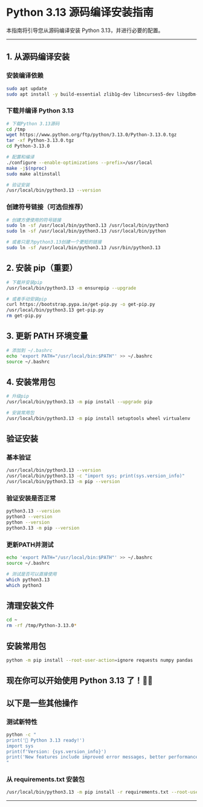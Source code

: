 # Python 3.13 源码编译安装指南

本指南将引导您从源码编译安装 Python 3.13，并进行必要的配置。

---

## 1. 从源码编译安装

### 安装编译依赖
```bash
sudo apt update
sudo apt install -y build-essential zlib1g-dev libncurses5-dev libgdbm-dev libnss3-dev libssl-dev libreadline-dev libffi-dev libsqlite3-dev wget libbz2-dev
```

### 下载并编译 Python 3.13
```bash
# 下载Python 3.13源码
cd /tmp
wget https://www.python.org/ftp/python/3.13.0/Python-3.13.0.tgz
tar -xf Python-3.13.0.tgz
cd Python-3.13.0

# 配置和编译
./configure --enable-optimizations --prefix=/usr/local
make -j$(nproc)
sudo make altinstall

# 验证安装
/usr/local/bin/python3.13 --version
```

### 创建符号链接（可选但推荐）
```bash
# 创建方便使用的符号链接
sudo ln -sf /usr/local/bin/python3.13 /usr/local/bin/python3
sudo ln -sf /usr/local/bin/python3.13 /usr/local/bin/python

# 或者只是为python3.13创建一个更短的链接
sudo ln -sf /usr/local/bin/python3.13 /usr/bin/python3.13
```

## 2. 安装 pip（重要）
```bash
# 下载并安装pip
/usr/local/bin/python3.13 -m ensurepip --upgrade

# 或者手动安装pip
curl https://bootstrap.pypa.io/get-pip.py -o get-pip.py
/usr/local/bin/python3.13 get-pip.py
rm get-pip.py
```

## 3. 更新 PATH 环境变量
```bash
# 添加到 ~/.bashrc
echo 'export PATH="/usr/local/bin:$PATH"' >> ~/.bashrc
source ~/.bashrc
```

## 4. 安装常用包
```bash
# 升级pip
/usr/local/bin/python3.13 -m pip install --upgrade pip

# 安装常用包
/usr/local/bin/python3.13 -m pip install setuptools wheel virtualenv
```

## 验证安装

### 基本验证
```bash
/usr/local/bin/python3.13 --version
/usr/local/bin/python3.13 -c "import sys; print(sys.version_info)"
/usr/local/bin/python3.13 -m pip --version
```

### 验证安装是否正常
```bash
python3.13 --version
python3 --version
python --version
python3.13 -m pip --version
```

### 更新PATH并测试
```bash
echo 'export PATH="/usr/local/bin:$PATH"' >> ~/.bashrc
source ~/.bashrc

# 测试是否可以直接使用
which python3.13
which python3
```

## 清理安装文件
```bash
cd ~
rm -rf /tmp/Python-3.13.0*
```

## 安装常用包
```bash
python -m pip install --root-user-action=ignore requests numpy pandas
```

## 现在你可以开始使用 Python 3.13 了！🐍✨

## 以下是一些其他操作

### 测试新特性
```bash
python -c "
print('🎉 Python 3.13 ready!')
import sys
print(f'Version: {sys.version_info}')
print('New features include improved error messages, better performance, and more!')
"
```

### 从 requirements.txt 安装包
```bash
/usr/local/bin/python3.13 -m pip install -r requirements.txt --root-user-action=ignore
```

---
